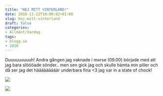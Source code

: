 ```yaml
---
title: "HEJ MITT VINTERLAND!"
date: 2010-11-22T10:00:02+01:00
slug: hej-mitt-vinterland
draft: false
categories:
- Allmänt/Vardag
tags:
- blogg.se
- 2010
---
```

Duuuuuuuuuh! Andra gången jag vaknade i morse (09.00) började med att jag bara slöööade sönder.. men sen gick jag och skulle hämta min piller och då ser jag det hääääääääär underbara fina <3 jag var in a state of chock!  
  
  
![](/assets/images/blogg.se/dsc00063_118268001.jpg)  
  
  
  
![](https://cdn3.cdnme.se/cdn/9-1/701517/images/2010/dsc00064_118268024.jpg)